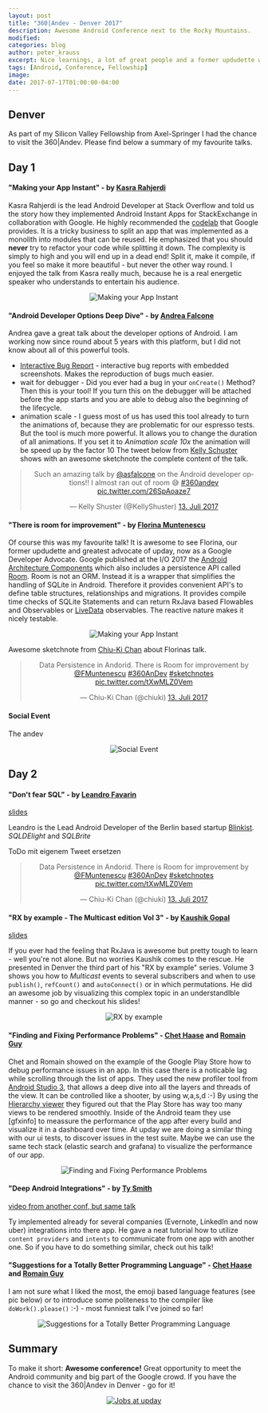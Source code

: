 ```yaml
---
layout: post
title: "360|Andev - Denver 2017"
description: Awesome Android Conference next to the Rocky Mountains.
modified:
categories: blog
author: peter_krauss
excerpt: Nice learnings, a lot of great people and a former updudette who is now speaking for Google = two days of fun!
tags: [Android, Conference, Fellowship]
image:
date: 2017-07-17T01:00:00-04:00
---
```


## Denver
As part of my Silicon Valley Fellowship from Axel-Springer I had the chance to visit the 360|Andev. Please find below 
a summary of my favourite talks.

## Day 1

#### "Making your App Instant" - by <a href="https://twitter.com/jc4p">Kasra Rahjerdi </a>
Kasra Rahjerdi is the lead Android Developer at Stack Overflow and told us the story how they implemented Android Instant Apps 
for StackExchange in collaboration with Google. He highly recommended the [codelab](https://codelabs.developers.google.com/codelabs/android-instant-apps/#0)
that Google provides. It is a tricky business to split an app that was implemented as a monolith into modules that can be reused.
He emphasized that you should **never** try to refactor your code while splitting it down. The complexity is simply to high 
and you will end up in a dead end! Split it, make it compile, if you feel so make it more beautiful - but never the other way round.
I enjoyed the talk from Kasra really much, because he is a real energetic speaker who understands to entertain his audience. 

<center>
    <picture>
        <img src="/images/blog/andev/instant.png" alt="Making your App Instant" >
    </picture>
</center>

#### "Android Developer Options Deep Dive" - by <a href="https://twitter.com/asfalcone">Andrea Falcone</a>
Andrea gave a great talk about the developer options of Android. I am working now since round about 5 years with this platform,
but I did not know about all of this powerful tools.

* [Interactive Bug Report](https://developer.android.com/studio/debug/bug-report.html) - interactive bug reports with 
embedded screenshots. Makes the reproduction of bugs much easier.
* wait for debugger - Did you ever had a bug in your ```onCreate()``` Method? Then this is your tool! If you turn this on the 
debugger will be attached before the app starts and you are able to debug also the beginning of the lifecycle. 
* animation scale - I guess most of us has used this tool already to turn the animations of, because they are problematic 
for our espresso tests. But the tool is much more powerful. It allows you to change the duration of all animations. 
If you set it to *Animation scale 10x* the animation will be speed up by the factor 10
The tweet below from [Kelly Schuster](https://twitter.com/KellyShuster) shows with an awesome sketchnote the complete 
content of the talk. 
 
<center>
<blockquote class="twitter-tweet" data-lang="de"><p lang="en" dir="ltr">Such an amazing talk by <a href="https://twitter.com/asfalcone">@asfalcone</a> on the Android developer options!! I almost ran out of room 😅 <a href="https://twitter.com/hashtag/360andev?src=hash">#360andev</a> <a href="https://t.co/26SpAoaze7">pic.twitter.com/26SpAoaze7</a></p>&mdash; Kelly Shuster (@KellyShuster) <a href="https://twitter.com/KellyShuster/status/885615344320040960">13. Juli 2017</a></blockquote>
<script async src="//platform.twitter.com/widgets.js" charset="utf-8"></script>
</center>

#### "There is room for improvement" - by [Florina Muntenescu](https://twitter.com/FMuntenescu)

Of course this was my favourite talk! It is awesome to see Florina, our former updudette and greatest advocate of upday,
now as a Google Developer Advocate. Google published at the I/O 2017 the [Android Architecture Components](https://developer.android.com/topic/libraries/architecture/index.html)
which also includes a persistence API called [Room](https://developer.android.com/topic/libraries/architecture/room.html). 
Room is not an ORM. Instead it is a wrapper that simplifies the handling of SQLite in Android. Therefore it provides convenient 
API's to define table structures, relationships and migrations. It provides compile time checks of SQLite Statements and 
can return RxJava based Flowables and Observables or [LiveData](https://developer.android.com/topic/libraries/architecture/index.html) 
observables. The reactive nature makes it nicely testable. 

<center>
    <picture>
        <img src="/images/blog/andev/room.jpg" alt="Making your App Instant" >
    </picture>
</center>

Awesome sketchnote from [Chiu-Ki Chan](https://twitter.com/chiuki) about Florinas talk.

<center>
<blockquote class="twitter-tweet" data-lang="de"><p lang="en" dir="ltr">Data Persistence in Andorid. There is Room for improvement by <a href="https://twitter.com/FMuntenescu">@FMuntenescu</a> <a href="https://twitter.com/hashtag/360AnDev?src=hash">#360AnDev</a> <a href="https://twitter.com/hashtag/sketchnotes?src=hash">#sketchnotes</a> <a href="https://t.co/tXwMLZ0Vem">pic.twitter.com/tXwMLZ0Vem</a></p>&mdash; Chiu-Ki Chan (@chiuki) <a href="https://twitter.com/chiuki/status/885634916603502592">13. Juli 2017</a></blockquote>
<script async src="//platform.twitter.com/widgets.js" charset="utf-8"></script>
</center>

#### Social Event 
The andev 

<center>
    <picture>
        <img src="/images/blog/andev/pizza.jpg" alt="Social Event" >
    </picture>
</center>


## Day 2

#### "Don't fear SQL" - by [Leandro Favarin](https://twitter.com/leandrofavarin)
[slides](https://speakerdeck.com/leandrofavarin/dont-fear-sql-360andev-2017)

Leandro is the Lead Android Developer of the Berlin based startup [Blinkist](http://www.blinkist.com).  
*SQLDElight* and *SQLBrite*

ToDo mit eigenem Tweet ersetzen
<center>
<blockquote class="twitter-tweet" data-lang="de"><p lang="en" dir="ltr">Data Persistence in Andorid. There is Room for improvement by <a href="https://twitter.com/FMuntenescu">@FMuntenescu</a> <a href="https://twitter.com/hashtag/360AnDev?src=hash">#360AnDev</a> <a href="https://twitter.com/hashtag/sketchnotes?src=hash">#sketchnotes</a> <a href="https://t.co/tXwMLZ0Vem">pic.twitter.com/tXwMLZ0Vem</a></p>&mdash; Chiu-Ki Chan (@chiuki) <a href="https://twitter.com/chiuki/status/885634916603502592">13. Juli 2017</a></blockquote>
<script async src="//platform.twitter.com/widgets.js" charset="utf-8"></script>
</center>

#### "RX by example - The Multicast edition Vol 3" - by [Kaushik Gopal](https://twitter.com/kaushikgopal)
[slides](https://speakerdeck.com/kaushikgopal/rx-by-example-volume-3-the-multicast-edition)

If you ever had the feeling that RxJava is awesome but pretty tough to learn - well you're not alone. But no worries Kaushik comes to the rescue.
He presented in Denver the third part of his "RX by example" series. Volume 3 shows you how to *Multicast* events to several subscribers and when to use
```publish()```, ```refCount()``` and ```autoConnect()``` or in which permutations. He did an awesome job by visualizing this 
complex topic in an understandlble manner - so go and checkout his slides!

<center>
    <picture>
        <img src="/images/blog/andev/rx.jpg" alt="RX by example" >
    </picture>
</center>

#### "Finding and Fixing Performance Problems" - [Chet Haase](https://twitter.com/chethaase) and [Romain Guy](https://twitter.com/romainguy)

Chet and Romain showed on the example of the Google Play Store how to debug performance issues in an app. In this case there is
a noticable lag while scrolling through the list of apps. They used the new profiler tool from [Android Studio 3](), that allows a deep dive into 
all the layers and threads of the view. It can be controlled like a shooter, by using w,a,s,d :-) By using the [Hierarchy viewer]() 
they figured out that the Play Store has way too many views to be rendered smoothly. Inside of the Android team they use [gfxinfo] to meassure
the performance of the app after every build and visualize it in a dashboard over time. At upday we are doing a similar thing with our ui 
tests, to discover issues in the test suite. Maybe we can use the same tech stack (elastic search and grafana) to visualize the performance of our app.

<center>
    <picture>
        <img src="/images/blog/andev/perf.jpg" alt="Finding and Fixing Performance Problems" >
    </picture>
</center>

#### "Deep Android Integrations" - by <a href="https://twitter.com/tsmith">Ty Smith</a>
[video from another conf, but same talk](https://www.youtube.com/watch?v=5C5bgY84WXw)

Ty implemented already for several companies (Evernote, LinkedIn and now uber) integrations into there app. He gave a neat 
tutorial how to utilize ```content providers``` and ```intents``` to communicate from one app with another one. So if you have to do 
something similar, check out his talk!

#### "Suggestions for a Totally Better Programming Language" - [Chet Haase](https://twitter.com/chethaase) and [Romain Guy](https://twitter.com/romainguy)

I am not sure what I liked the most, the emoji based language features (see pic below) or to introduce some politeness to the compiler
like ```doWork().please()``` :-) - most funniest talk I've joined so far!

<center>
    <picture>
        <img src="/images/blog/andev/emoji.jpg" alt="Suggestions for a Totally Better Programming Language" >
    </picture>
</center>

## Summary

To make it short: **Awesome conference!** Great opportunity to meet the Android community and big part of the Google crowd.
If you have the chance to visit the 360|Andev in Denver - go for it!

<center>
    <picture>
        <a href="http://upday.github.io/jobs/"><img src="/images/jobs/we-are-hiring.png" alt="Jobs at upday" ></a>
    </picture>
</center>
